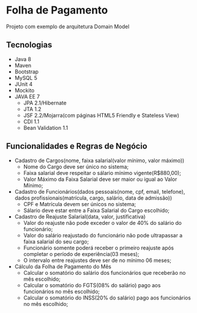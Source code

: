 # Folha de Pagamento
Projeto com exemplo de arquitetura Domain Model

## Tecnologias
* Java 8
* Maven
* Bootstrap
* MySQL 5
* JUnit 4
* Mockito
* JAVA EE 7
  * JPA 2.1/Hibernate
  * JTA 1.2
  * JSF 2.2/Mojarra(com páginas HTML5 Friendly e Stateless View)
  * CDI 1.1
  * Bean Validation 1.1

## Funcionalidades e Regras de Negócio
* Cadastro de Cargos(nome, faixa salarial(valor mínimo, valor máximo))
  * Nome do Cargo deve ser único no sistema;
  * Faixa salarial deve respeitar o sálario mínimo vigente(R$880,00);
  * Valor Máximo da Faixa Salarial deve ser maior ou igual ao Valor Mínimo;
* Cadastro de Funcionários(dados pessoais(nome, cpf, email, telefone), dados profissionais(matrícula, cargo, salário, data de admissão))
  * CPF e Matrícula devem ser únicos no sistema;
  * Sálario deve estar entre a Faixa Salarial do Cargo escolhido;
* Cadastro de Reajuste Salarial(data, valor, justificativa)
  * Valor do reajuste não pode exceder o valor de 40% do salário do funcionário;
  * Valor do salário reajustado do funcionário não pode ultrapassar a faixa salarial do seu cargo;
  * Funcionário somente poderá receber o primeiro reajuste após completar o período de experiência(03 meses);
  * O intervalo entre reajustes deve ser de no mínimo 06 meses;
* Cálculo da Folha de Pagamento do Mês
  * Calcular o somatório do salário dos funcionários que receberão no mês escolhido;
  * Calcular o somatório do FGTS(08% do salário) pago aos funcionários no mês escolhido;
  * Calcular o somatório do INSS(20% do salário) pago aos funcionários no mês escolhido;
